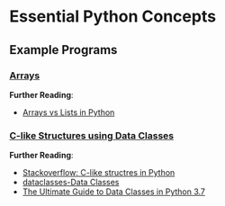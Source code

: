 # Essential Python Concepts

## Example Programs

### [Arrays](Array/main.py)

**Further Reading**:

- [Arrays vs Lists in Python](https://medium.com/@aakankshaws/arrays-vs-lists-in-python-db8b26ce5cc3)

### [C-like Structures using Data Classes](Structures/main.py)

**Further Reading**:

- [Stackoverflow: C-like structres in Python](https://stackoverflow.com/questions/35988/c-like-structures-in-python)
- [dataclasses-Data Classes](https://docs.python.org/3/library/dataclasses.html)
- [The Ultimate Guide to Data Classes in Python 3.7](https://realpython.com/python-data-classes/)